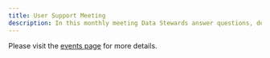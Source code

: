 ```yaml
---
title: User Support Meeting
description: In this monthly meeting Data Stewards answer questions, demonstrate tools and services or discuss data management issues.
---
```


Please visit the [events page](https://nfdi4plants.github.io/events/arc-user-support/) for more details.
